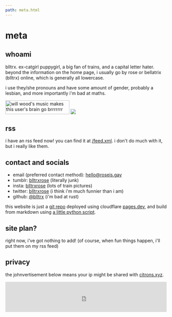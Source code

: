 ```yaml
---
path: meta.html
---
```

# meta 

## whoami
blltrx.
ex-catgirl puppygirl, a big fan of trains, and a capital letter hater. beyond the information on the home page, i usually go by rose or bellatrix (blltrx) online, which is generally all lowercase.

i use they/she pronouns and have some amount of gender, probably a lesbian, and more importantly i'm bad at maths.

<div class="buttonContainer">
  <img src=/assets/8831-willwood.png class="button" alt="will wood's music makes this user's brain go brrrrrrr" loading=lazy width=200 height=43>
  <a href="https://badge.les.bi"> <img src="https://badge.les.bi/88x31/trans/lesbi/heart-split/outset.svg" class="button" ></a>
</div>

## rss
i have an rss feed now! you can find it at [/feed.xml](/feed.xml). i don't do much with it, but i really like them.

## contact and socials

- email (preferred contact method): [hello@roseis.gay](mailto:hello@roseis.gay)
- tumblr: [blltrxrose](https://www.tumblr.com/blltrxrose) (literally junk)
- insta: [blltrxrose](https://www.instagram.com/blltrxrose) (lots of train pictures)
- twitter: [blltrxrose](https://twitter.com/blltrxrose) (i think i'm much funnier than i am)
- github: [@blltrx](https://github.com/blltrx) (i'm bad at rust)

this website is just a [git repo](https://github.com/blltrx/sitemd) deployed using cloudflare [pages.dev](https://pages.cloudflare.com/), and build from markdown using [a little python script](https://github.com/blltrx/htmldown).

## site plan?

right now, i've got nothing to add! (of course, when fun things happen, i'll put them on my rss feed)

## privacy

the johnvertisement below means your ip might be shared with [citrons.xyz](https://citrons.xyz).

<iframe src="https://john.citrons.xyz/embed?ref=roseis.gay" style="margin-left:auto;display:block;margin-right:auto;max-width:732px;width:100%;height:94px;border:none;" loading=lazy title="johnvertisement"></iframe>
